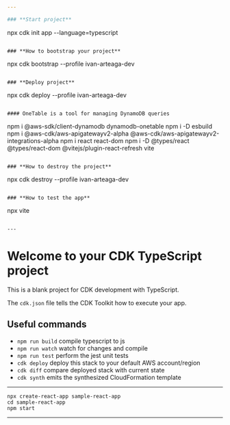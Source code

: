 ```yaml
---

### **Start project**

```
npx cdk init app --language=typescript
```

### **How to bootstrap your project**

```
npx cdk bootstrap --profile ivan-arteaga-dev
```

### **Deploy project**

```
npx cdk deploy --profile ivan-arteaga-dev
```

#### OneTable is a tool for managing DynamoDB queries

```
npm i @aws-sdk/client-dynamodb dynamodb-onetable
npm i -D esbuild
npm i @aws-cdk/aws-apigatewayv2-alpha @aws-cdk/aws-apigatewayv2-integrations-alpha
npm i react react-dom
npm i -D @types/react @types/react-dom @vitejs/plugin-react-refresh vite
```

### **How to destroy the project**

```
npx cdk destroy --profile ivan-arteaga-dev
```

### **How to test the app**

```
npx vite
```

---
```


# Welcome to your CDK TypeScript project

This is a blank project for CDK development with TypeScript.

The `cdk.json` file tells the CDK Toolkit how to execute your app.

## Useful commands

- `npm run build` compile typescript to js
- `npm run watch` watch for changes and compile
- `npm run test` perform the jest unit tests
- `cdk deploy` deploy this stack to your default AWS account/region
- `cdk diff` compare deployed stack with current state
- `cdk synth` emits the synthesized CloudFormation template

---

```
npx create-react-app sample-react-app
cd sample-react-app
npm start
```

---

